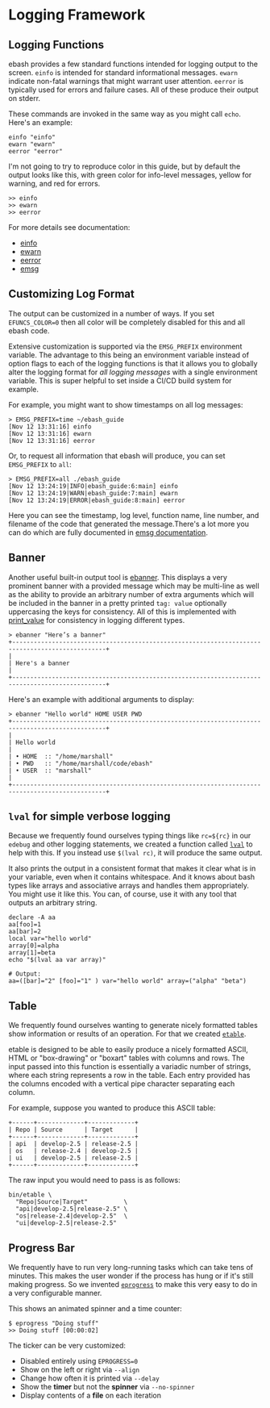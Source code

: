 # Logging Framework

## Logging Functions

ebash provides a few standard functions intended for logging output to the screen. `einfo` is intended for standard
informational messages. `ewarn` indicate non-fatal warnings that might warrant user attention. `eerror` is typically
used for errors and failure cases. All of these produce their output on stderr.

These commands are invoked in the same way as you might call `echo`. Here's an example:

```shell
einfo "einfo"
ewarn "ewarn"
eerror "eerror"
```

I'm not going to try to reproduce color in this guide, but by default the output looks like this, with green color for
info-level messages, yellow for warning, and red for errors.

```shell
>> einfo
>> ewarn
>> eerror
```

For more details see documentation:
* [einfo](module/emsg.md#func-einfo)
* [ewarn](module/emsg.md#func-ewarn)
* [eerror](module/emsg.md#func-eerror)
* [emsg](module/emsg.md#func-emsg)

## Customizing Log Format

The output can be customized in a number of ways. If you set `EFUNCS_COLOR=0` then all color will be completely disabled
for this and all ebash code.

Extensive customization is supported via the `EMSG_PREFIX` environment variable. The advantage to this being an
environment variable instead of option flags to each of the logging functions is that it allows you to globally alter
the logging format for _all logging messages_ with a single environment variable. This is super helpful to set inside a
CI/CD build system for example.

For example, you might want to show timestamps on all log messages:

```shell
> EMSG_PREFIX=time ~/ebash_guide
[Nov 12 13:31:16] einfo
[Nov 12 13:31:16] ewarn
[Nov 12 13:31:16] eerror
```

Or, to request all information that ebash will produce, you can set `EMSG_PREFIX` to `all`:

```shell
> EMSG_PREFIX=all ./ebash_guide
[Nov 12 13:24:19|INFO|ebash_guide:6:main] einfo
[Nov 12 13:24:19|WARN|ebash_guide:7:main] ewarn
[Nov 12 13:24:19|ERROR|ebash_guide:8:main] eerror
```

Here you can see the timestamp, log level, function name, line number, and filename of the code that generated the
message.There's a lot more you can do which are fully documented in [emsg documentation](module/emsg.md#func-emsg).

## Banner

Another useful built-in output tool is [ebanner](module/emsg.md#func-ebanner). This displays a very prominent banner
with a provided message which may be multi-line as well as the ability to provide an arbitrary number of extra arguments
which will be included in the banner in a pretty printed `tag: value` optionally uppercasing the keys for consistency.
All of this is implemented with [print_value](module/emsg.md#func-print_value) for consistency in logging different
types.

```shell
> ebanner "Here’s a banner"
+------------------------------------------------------------------------------------------------+
|
| Here's a banner
|
+------------------------------------------------------------------------------------------------+
```

Here's an example with additional arguments to display:

```shell
> ebanner "Hello world" HOME USER PWD
+------------------------------------------------------------------------------------------------+
|
| Hello world
|
| • HOME  :: "/home/marshall"
| • PWD   :: "/home/marshall/code/ebash"
| • USER  :: "marshall"
|
+------------------------------------------------------------------------------------------------+
```

## `lval` for simple verbose logging

Because we frequently found ourselves typing things like `rc=${rc}` in our `edebug` and other logging statements, we
created a function called [`lval`](module/emsg.md#func-lval) to help with this. If you instead use `$(lval rc)`, it will
produce the same output.

It also prints the output in a consistent format that makes it clear what is in your variable, even when it contains
whitespace. And it knows about bash types like arrays and associative arrays and handles them appropriately. You might
use it like this. You can, of course, use it with any tool that outputs an arbitrary string.

```shell
declare -A aa
aa[foo]=1
aa[bar]=2
local var="hello world"
array[0]=alpha
array[1]=beta
echo "$(lval aa var array)"

# Output:
aa=([bar]="2" [foo]="1" ) var="hello world" array=("alpha" "beta")
```

## Table

We frequently found ourselves wanting to generate nicely formatted tables show information or results of an operation.
For that we created [`etable`](module/etable.md).

etable is designed to be able to easily produce a nicely formatted ASCII, HTML or "box-drawing" or "boxart" tables with
columns and rows. The input passed into this function is essentially a variadic number of strings, where each string
represents a row in the table.  Each entry provided has the columns encoded with a vertical pipe character separating
each column.

For example, suppose you wanted to produce this ASCII table:

```shell
+------+-------------+-------------+
| Repo | Source      | Target      |
+------+-------------+-------------+
| api  | develop-2.5 | release-2.5 |
| os   | release-2.4 | develop-2.5 |
| ui   | develop-2.5 | release-2.5 |
+------+-------------+-------------+
```

The raw input you would need to pass is as follows:

```shell
bin/etable \
  "Repo|Source|Target"          \
  "api|develop-2.5|release-2.5" \
  "os|release-2.4|develop-2.5"  \
  "ui|develop-2.5|release-2.5"
```

## Progress Bar

We frequently have to run very long-running tasks which can take tens of minutes. This makes the user wonder if the
process has hung or if it's still making progress. So we invented [`eprogress`](module/emsg.md#func-eprogress) to make
this very easy to do in a very configurable manner.

This shows an animated spinner and a time counter:

```shell
$ eprogress "Doing stuff"
>> Doing stuff [00:00:02]
```

The ticker can be very customized:

* Disabled entirely using `EPROGRESS=0`
* Show on the left or right via `--align`
* Change how often it is printed via `--delay`
* Show the **timer** but not the **spinner** via `--no-spinner`
* Display contents of a **file** on each iteration
